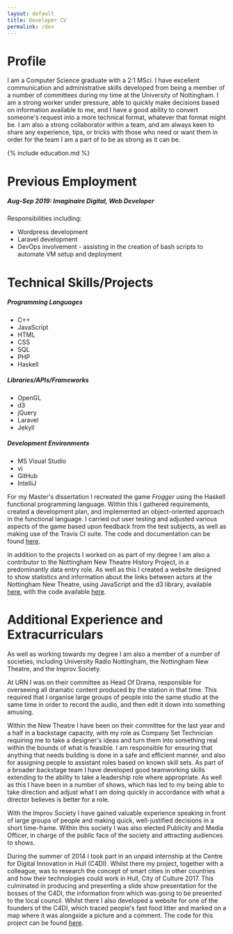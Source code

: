 ```yaml
---
layout: default
title: Developer CV
permalink: /dev
---
```


# Profile
I am a Computer Science graduate with a 2:1 MSci.
I have excellent communication and administrative skills developed from being a member of a number of committees during my time at the University of Nottingham.
I am a strong worker under pressure, able to quickly make decisions based on information available to me, and I have a good ability to convert someone's request into a more technical format, whatever that format might be.
I am also a strong collaborator within a team, and am always keen to share any experience, tips, or tricks with those who need or want them in order for the team I am a part of to be as strong as it can be.

{% include education.md %}

# Previous Employment

##### Aug-Sep 2019: Imaginaire Digital, Web Developer

Responsibilities including:
- Wordpress development
- Laravel development
- DevOps involvement - assisting in the creation of bash scripts to automate VM setup and deployment

# Technical Skills/Projects

##### Programming Languages
- C++
- JavaScript
- HTML
- CSS
- SQL
- PHP
- Haskell

##### Libraries/APIs/Frameworks
- OpenGL
- d3
- jQuery
- Laravel
- Jekyll

##### Development Environments
- MS Visual Studio
- vi
- GitHub
- IntelliJ

For my Master's dissertation I recreated the game *Frogger* using the Haskell functional programming language.
Within this I gathered requirements, created a development plan, and implemented an object-oriented approach in the functional language.
I carried out user testing and adjusted various aspects of the game based upon feedback from the test subjects, as well as making use of the Travis CI suite.
The code and documentation can be found [here](https://github.com/GingertronMk1/Dissertation).

In addition to the projects I worked on as part of my degree I am also a contributor to the Nottingham New Theatre History Project, in a predominantly data entry role.
As well as this I created a website designed to show statistics and information about the links between actors at the Nottingham New Theatre, using JavaScript and the d3 library, available [here](/nnt_stats/main/), with the code available [here](https://github.com/GingertronMk1/gingertronmk1.github.io/tree/master/nnt_stats).

# Additional Experience and Extracurriculars

As well as working towards my degree I am also a member of a number of societies, including University Radio Nottingham, the Nottingham New Theatre, and the Improv Society.

At URN I was on their committee as Head Of Drama, responsible for overseeing all dramatic content produced by the station in that time.
This required that I organise large groups of people into the same studio at the same time in order to record the audio, and then edit it down into something amusing.

Within the New Theatre I have been on their committee for the last year and a half in a backstage capacity, with my role as Company Set Technician requiring me to take a designer's ideas and turn them into something real within the bounds of what is feasible.
I am responsible for ensuring that anything that needs building is done in a safe and efficient manner, and also for assigning people to assistant roles based on known skill sets.
As part of a broader backstage team I have developed good teamworking skills extending to the ability to take a leadership role where appropriate.
As well as this I have been in a number of shows, which has led to my being able to take direction and adjust what I am doing quickly in accordance with what a director believes is better for a role.

With the Improv Society I have gained valuable experience speaking in front of large groups of people and making quick, well-justified decisions in a short time-frame.
Within this society I was also elected Publicity and Media Officer, in charge of the public face of the society and attracting audiences to shows.

During the summer of 2014 I took part in an unpaid internship at the Centre for Digital Innovation in Hull (C4DI).
Whilst there my project, together with a colleague, was to research the concept of smart cities in other countries and how their technologies could work in Hull, City of Culture 2017.
This culminated in producing and presenting a slide show presentation for the bosses of the C4DI, the information from which was going to be presented to the local council.
Whilst there I also developed a website for one of the founders of the C4DI, which traced people's fast food litter and marked on a map where it was alongside a picture and a comment.
The code for this project can be found [here](https://github.com/GingertronMk1/McRubbish).
